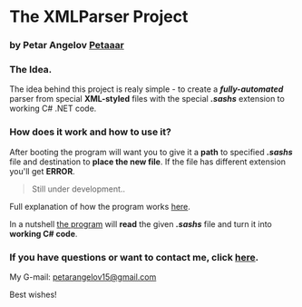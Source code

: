 # The XMLParser Project
### by Petar Angelov [Petaaar](https://www.github.com/Petaaar)  

### The Idea.  
The idea behind this project is realy simple - to create a __*fully-automated*__ parser from special __XML-styled__ files with the special __*.sashs*__ extension to working C# .NET code.  

### How does it work and how to use it?

After booting the program will want you to give it a __path__ to specified __*.sashs*__ file and destination to __place the new file__.
If the file has different extension you'll get __ERROR__.  
> Still under development..   

Full explanation of how  the program works [here](https://github.com/Petaaar/XMLParser/blob/master/XMLParser/README.md).  

In a nutshell [the program](https://github.com/Petaaar/XMLParser/blob/master/XMLParser) will __read__ the given __*.sashs*__ file and turn it into __working C# code__.

### If you have questions or want to contact me, click [here](https://plus.google.com/u/0/105860330832322811434).  
My G-mail: petarangelov15@gmail.com    

Best wishes!
